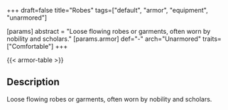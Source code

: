 +++
draft=false
title="Robes"
tags=["default", "armor", "equipment", "unarmored"]

[params]
  abstract = "Loose flowing robes or garments, often worn by nobility and scholars."
  [params.armor]
    def="-"
    arch="Unarmored"
    traits=["Comfortable"]
+++

{{< armor-table >}}

## Description
Loose flowing robes or garments, often worn by nobility and scholars.
